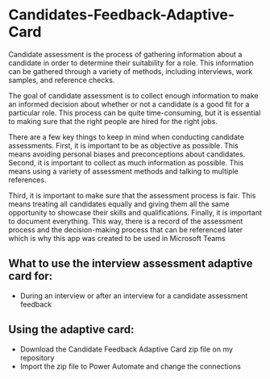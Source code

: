 # Candidates-Feedback-Adaptive-Card

Candidate assessment is the process of gathering information about a candidate in order to determine their suitability for a role. This information can be gathered through a variety of methods, including interviews, work samples, and reference checks.

The goal of candidate assessment is to collect enough information to make an informed decision about whether or not a candidate is a good fit for a particular role. This process can be quite time-consuming, but it is essential to making sure that the right people are hired for the right jobs.

There are a few key things to keep in mind when conducting candidate assessments. First, it is important to be as objective as possible. This means avoiding personal biases and preconceptions about candidates. Second, it is important to collect as much information as possible. This means using a variety of assessment methods and talking to multiple references.

Third, it is important to make sure that the assessment process is fair. This means treating all candidates equally and giving them all the same opportunity to showcase their skills and qualifications. Finally, it is important to document everything. This way, there is a record of the assessment process and the decision-making process that can be referenced later which is why this app was created to be used in Microsoft Teams

## What to use the interview assessment adaptive card for:
* During an interview or after an interview for a candidate assessment feedback

## Using the adaptive card:
* Download the Candidate Feedback Adaptive Card zip file on my repository
* Import the zip file to Power Automate and change the connections



